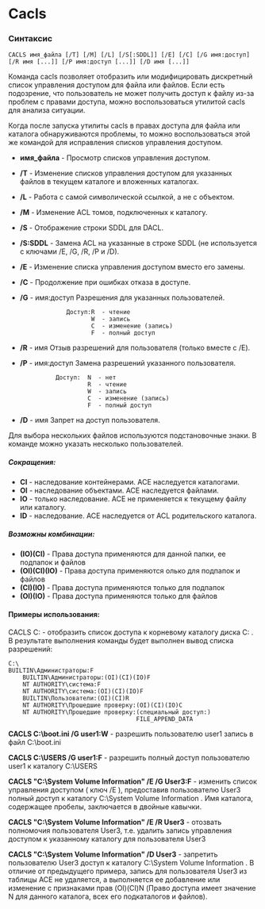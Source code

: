 # Cacls


 ### Синтаксис

 `CACLS имя_файла [/T] [/M] [/L] [/S[:SDDL]] [/E] [/C] [/G имя:доступ]
        [/R имя [...]] [/P имя:доступ [...]] [/D имя [...]]`
        
  Команда cacls позволяет отобразить или модифицировать дискретный список управления доступом для файла или файлов. Если есть подозрение, что пользователь не может получить доступ к файлу из-за проблем с правами доступа, можно воспользоваться утилитой cacls для анализа ситуации.



 
Когда после запуска утилиты cacls в правах доступа для файла или каталога обнаруживаются проблемы, то можно воспользоваться этой же командой для исправления списков управления доступом.
        
 * **имя_файла** -      Просмотр списков управления доступом.
 
 * **/T** -             Изменение списков управления доступом для указанных файлов
                  в текущем каталоге и вложенных каталогах.
 
 * **/L** -             Работа с самой символической ссылкой, а не с объектом.
 
 * **/M** -             Изменение ACL томов, подключенных к каталогу.
 
 * **/S** -             Отображение строки SDDL для DACL.
 
 * **/S:SDDL** -      Замена ACL на указанные в строке SDDL
                  (не используется с ключами /E, /G, /R, /P и /D).
 
 * **/E** -             Изменение списка управления доступом вместо его замены.
 
 * **/C** -             Продолжение при ошибках отказа в доступе.
 
 * **/G** -  имя:доступ Разрешения для указанных пользователей.
                    
                    Доступ:R  - чтение
                           W  - запись
                           C  - изменение (запись)
                           F  - полный доступ
 * **/R** -  имя       Отзыв разрешений для пользователя (только вместе с /E).
 * **/P** -  имя:доступ  Замена разрешений указанного пользователя.
                 
                 
                 Доступ:  N  - нет
                          R  - чтение
                          W  - запись
                          C  - изменение (запись)
                          F  - полный доступ
 * **/D** -  имя       Запрет на доступ пользователя.
 
 Для выбора нескольких файлов используются подстановочные знаки.
  В команде можно указать несколько пользователей.

##### Сокращения:
 * **CI** - наследование контейнерами.
         ACE наследуется каталогами.
 * **OI** - наследование объектами.
         ACE наследуется файлами.
 * **IO** - только наследование.
         ACE не применяется к текущему файлу или каталогу.
 * **ID** - наследование.
         ACE наследуется от ACL родительского каталога.
         
##### Возможны комбинации:
* **(IO)(CI)** -   	Права доступа применяются для данной папки, ее подпапок и файлов
* **(OI)(CI)(IO)** -  	Права доступа применяются олько для подпапок и файлов
* **(CI)(IO)** -  	Права доступа применяются только для подпапок
* **(OI)(IO)** -  	Права доступа применяются только для файлов
         
#### Примеры использования:

 CACLS C: - отобразить список доступа к корневому каталогу диска C: . В результате выполнения команды будет выполнен вывод списка разрешений:

``` 
C:\ 
BUILTIN\Администраторы:F 
    BUILTIN\Администраторы:(OI)(CI)(IO)F 
    NT AUTHORITY\система:F 
    NT AUTHORITY\система:(OI)(CI)(IO)F 
    BUILTIN\Пользователи:(OI)(CI)R 
    NT AUTHORITY\Прошедшие проверку:(OI)(CI)(IO)C 
    NT AUTHORITY\Прошедшие проверку:(специальный доступ:)
                                    FILE_APPEND_DATA
```
                         


**CACLS C:\boot.ini /G user1:W** - разрешить пользователю user1 запись в файл C:\boot.ini

**CACLS C:\USERS /G user1:F** - разрешить полный доступ пользователю user1 к каталогу C:\USERS

**CACLS "C:\System Volume Information" /E /G User3:F** - изменить список управления доступом ( ключ /E ), предоставив пользователю User3 полный доступ к каталогу C:\System Volume Information . Имя каталога, содержащее пробелы, заключается в двойные кавычки.

**CACLS "C:\System Volume Information" /E /R User3** - отозвать полномочия пользователя User3, т.е. удалить запись управления доступом к указанному каталогу для пользователя User3

**CACLS "C:\System Volume Information" /D User3** - запретить пользователю User3 доступ к каталогу C:\System Volume Information . В отличие от предыдущего примера, запись для пользователя User3 из таблицы ACE не удаляется, а выполняется ее добавление или изменение с признаками прав (OI)(CI)N (Право доступа имеет значение N для данного каталога, всех его подкаталогов и файлов).      